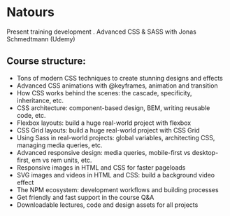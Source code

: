 # Natours
Present training development . Advanced CSS &amp; SASS with Jonas Schmedtmann (Udemy)

## Course structure: 

* Tons of modern CSS techniques to create stunning designs and effects
* Advanced CSS animations with @keyframes, animation and transition
* How CSS works behind the scenes: the cascade, specificity, inheritance, etc.
* CSS architecture: component-based design, BEM, writing reusable code, etc.
* Flexbox layouts: build a huge real-world project with flexbox
* CSS Grid layouts: build a huge real-world project with CSS Grid
* Using Sass in real-world projects: global variables, architecting CSS, managing media queries, etc.
* Advanced responsive design: media queries, mobile-first vs desktop-first, em vs rem units, etc.
* Responsive images in HTML and CSS for faster pageloads
* SVG images and videos in HTML and CSS: build a background video effect
* The NPM ecosystem: development workflows and building processes
* Get friendly and fast support in the course Q&A
* Downloadable lectures, code and design assets for all projects
